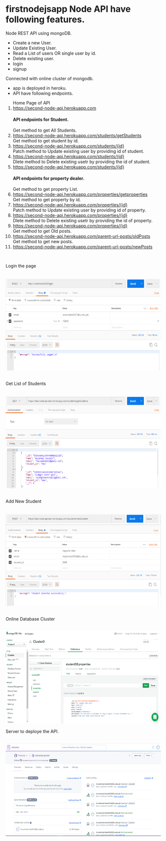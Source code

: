 # firstnodejsapp Node API have following features.
Node REST API using mongoDB.
<ul>
 <li>Create a new User.</li>
<li>Update Existing User.</li>
<li>Read  a List of users OR single user by id.</li>
<li>Delete existing user.</li>
<li>login</li>
<li>signup</li>
</ul>

Connected with online cluster of mongodb.
<ul>
  <li>app is deployed in heroku.</li>
  <li>API have following endpoints.</li>
</ul>
<ol>
  Home Page of API
  <li><a href = "https://second-node-api.herokuapp.com/">https://second-node-api.herokuapp.com</a></li>
  <h4> API endpoints for Student.</h4>
  Get method to get All Students.
  <li><a href = "https://second-node-api.herokuapp.com/students/getStudents">https://second-node-api.herokuapp.com/students/getStudents</a></li>
  Get method to get student by id.
  <li><a href = "https://second-node-api.herokuapp.com/students/{id}">https://second-node-api.herokuapp.com/students/{id}</a></li>
  Patch method to Update existing user by providing id of student.
  <li><a href = "https://second-node-api.herokuapp.com/students/{id}">https://second-node-api.herokuapp.com/students/{id}</a></li>
  Dlete method to Delete existing usetr by providing the id of student.
  <li><a href = "https://second-node-api.herokuapp.com/students/{id}">https://second-node-api.herokuapp.com/students/{id}</a></li>
  <h4> API endpoints for property dealer.</h4>
  Get method to get property List.
  <li><a href = "https://second-node-api.herokuapp.com/properties/getproperties">https://second-node-api.herokuapp.com/properties/getproperties</a></li>
  Get method to get property by id.
  <li><a href = "https://second-node-api.herokuapp.com/properties/{id}">https://second-node-api.herokuapp.com/properties/{id}</a></li>
  Patch method to Update existing user by providing id of property.
  <li><a href = "https://second-node-api.herokuapp.com/properties/{id}">https://second-node-api.herokuapp.com/properties/{id}</a></li>
  Dlete method to Delete existing usetr by providing the id of property.
  <li><a href = "https://second-node-api.herokuapp.com/properties/{id}">https://second-node-api.herokuapp.com/properties/{id}</a></li>
  Get method to get Old posts.
  <li><a href = "https://second-node-api.herokuapp.com/parent-url-posts/oldposts">https://second-node-api.herokuapp.com/parent-url-posts/oldPosts</a></li>
  Get method to get new posts.
  <li><a href = "https://second-node-api.herokuapp.com/parent-url-posts/newPosts">https://second-node-api.herokuapp.com/parent-url-posts/newPosts</a></li>
</ol>  

<br><p>Login the page</p><br>
<img src="assets/login.png" width="700" height="300"><br>
<br><p>Get List of Students</p><br>
<img src="assets/getstudents.PNG" width="700" height="300"><br>
<br><p>Add New Student</p><br>
<img src="assets/newstudent.PNG" width="700" height="300"><br>
<br><p>Online Database Cluster</p><br>
<img src="assets/mongoDB.PNG" width="700" height="300"><br>
<p>Server to deploye the API.</p><br>
<img src="assets/heroku.PNG" width="700" height="300"><br>
